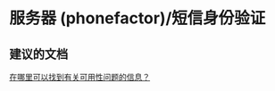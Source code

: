 <properties
    pageTitle="服务器 (phonefactor)/短信身份验证"
    description="服务器 (phonefactor)/短信身份验证"
    service="microsoft.multifactorauthentication"
    resource=""
    authors="aashu"
    displayOrder=""
    selfHelpType="generic"
    supportTopicIds="32336334"
    resourceTags=""
    productPesIds="14947"
    cloudEnvironments="public"
/>


# 服务器 (phonefactor)/短信身份验证


## **建议的文档**
[在哪里可以找到有关可用性问题的信息？](https://azure.microsoft.com/documentation/articles/multi-factor-authentication-faq/#usability)



<!--HONumber=Jul16_HO4-->



